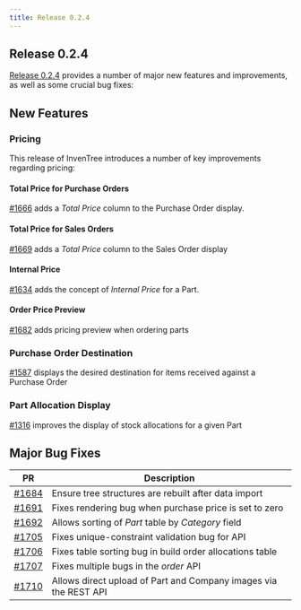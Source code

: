```yaml
---
title: Release 0.2.4
---
```


## Release 0.2.4

[Release 0.2.4](https://github.com/inventree/InvenTree/releases/tag/0.2.4) provides a number of major new features and improvements, as well as some crucial bug fixes:

## New Features

### Pricing

This release of InvenTree introduces a number of key improvements regarding pricing:

#### Total Price for Purchase Orders

[#1666](https://github.com/inventree/InvenTree/pull/1666) adds a *Total Price* column to the Purchase Order display.

#### Total Price for Sales Orders

[#1669](https://github.com/inventree/InvenTree/pull/1669) adds a *Total Price* column to the Sales Order display

#### Internal Price

[#1634](https://github.com/inventree/InvenTree/pull/1634) adds the concept of *Internal Price* for a Part.

#### Order Price Preview

[#1682](https://github.com/inventree/InvenTree/pull/1682) adds pricing preview when ordering parts  

### Purchase Order Destination

[#1587](https://github.com/inventree/InvenTree/pull/1587) displays the desired destination for items received against a Purchase Order

### Part Allocation Display

[#1316](https://github.com/inventree/InvenTree/pull/1316) improves the display of stock allocations for a given Part

## Major Bug Fixes

| PR | Description |
| --- | --- |
| [#1684](https://github.com/inventree/InvenTree/pull/1684) | Ensure tree structures are rebuilt after data import |
| [#1691](https://github.com/inventree/InvenTree/pull/1691) | Fixes rendering bug when purchase price is set to zero |
| [#1692](https://github.com/inventree/InvenTree/pull/1692) | Allows sorting of *Part* table by *Category* field |
| [#1705](https://github.com/inventree/InvenTree/pull/1705) | Fixes unique-constraint validation bug for API |
| [#1706](https://github.com/inventree/InvenTree/pull/1706) | Fixes table sorting bug in build order allocations table |
| [#1707](https://github.com/inventree/InvenTree/pull/1707) | Fixes multiple bugs in the *order* API |
| [#1710](https://github.com/inventree/InvenTree/pull/1710) | Allows direct upload of Part and Company images via the REST API |
